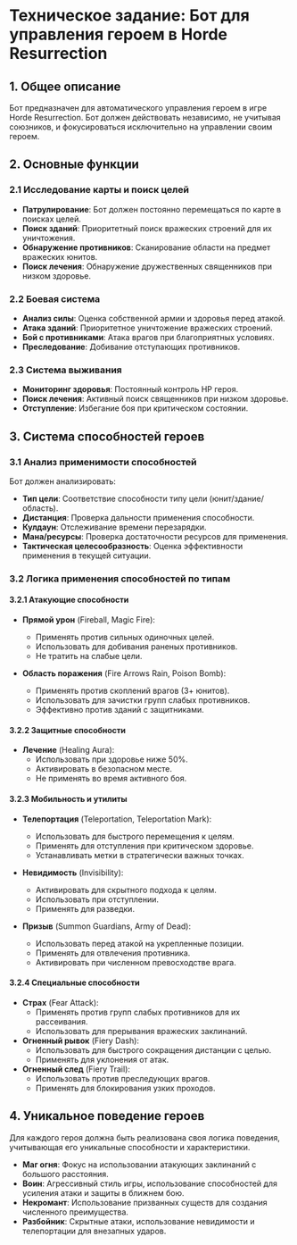 # Техническое задание: Бот для управления героем в Horde Resurrection

## 1. Общее описание

Бот предназначен для автоматического управления героем в игре Horde Resurrection. Бот должен действовать независимо, не учитывая союзников, и фокусироваться исключительно на управлении своим героем.

## 2. Основные функции

### 2.1 Исследование карты и поиск целей
- **Патрулирование**: Бот должен постоянно перемещаться по карте в поисках целей.
- **Поиск зданий**: Приоритетный поиск вражеских строений для их уничтожения.
- **Обнаружение противников**: Сканирование области на предмет вражеских юнитов.
- **Поиск лечения**: Обнаружение дружественных священников при низком здоровье.

### 2.2 Боевая система
- **Анализ силы**: Оценка собственной армии и здоровья перед атакой.
- **Атака зданий**: Приоритетное уничтожение вражеских строений.
- **Бой с противниками**: Атака врагов при благоприятных условиях.
- **Преследование**: Добивание отступающих противников.

### 2.3 Система выживания
- **Мониторинг здоровья**: Постоянный контроль HP героя.
- **Поиск лечения**: Активный поиск священников при низком здоровье.
- **Отступление**: Избегание боя при критическом состоянии.

## 3. Система способностей героев

### 3.1 Анализ применимости способностей
Бот должен анализировать:
- **Тип цели**: Соответствие способности типу цели (юнит/здание/область).
- **Дистанция**: Проверка дальности применения способности.
- **Кулдаун**: Отслеживание времени перезарядки.
- **Мана/ресурсы**: Проверка достаточности ресурсов для применения.
- **Тактическая целесообразность**: Оценка эффективности применения в текущей ситуации.

### 3.2 Логика применения способностей по типам

#### 3.2.1 Атакующие способности
- **Прямой урон** (Fireball, Magic Fire):
  - Применять против сильных одиночных целей.
  - Использовать для добивания раненых противников.
  - Не тратить на слабые цели.

- **Область поражения** (Fire Arrows Rain, Poison Bomb):
  - Применять против скоплений врагов (3+ юнитов).
  - Использовать для зачистки групп слабых противников.
  - Эффективно против зданий с защитниками.

#### 3.2.2 Защитные способности
- **Лечение** (Healing Aura):
  - Использовать при здоровье ниже 50%.
  - Активировать в безопасном месте.
  - Не применять во время активного боя.

#### 3.2.3 Мобильность и утилиты
- **Телепортация** (Teleportation, Teleportation Mark):
  - Использовать для быстрого перемещения к целям.
  - Применять для отступления при критическом здоровье.
  - Устанавливать метки в стратегически важных точках.

- **Невидимость** (Invisibility):
  - Активировать для скрытного подхода к целям.
  - Использовать при отступлении.
  - Применять для разведки.

- **Призыв** (Summon Guardians, Army of Dead):
  - Использовать перед атакой на укрепленные позиции.
  - Применять для отвлечения противника.
  - Активировать при численном превосходстве врага.

#### 3.2.4 Специальные способности
- **Страх** (Fear Attack):
  - Применять против групп слабых противников для их рассеивания.
  - Использовать для прерывания вражеских заклинаний.
- **Огненный рывок** (Fiery Dash):
  - Использовать для быстрого сокращения дистанции с целью.
  - Применять для уклонения от атак.
- **Огненный след** (Fiery Trail):
  - Использовать против преследующих врагов.
  - Применять для блокирования узких проходов.

## 4. Уникальное поведение героев
Для каждого героя должна быть реализована своя логика поведения, учитывающая его уникальные способности и характеристики.

- **Маг огня**: Фокус на использовании атакующих заклинаний с большого расстояния.
- **Воин**: Агрессивный стиль игры, использование способностей для усиления атаки и защиты в ближнем бою.
- **Некромант**: Использование призванных существ для создания численного преимущества.
- **Разбойник**: Скрытные атаки, использование невидимости и телепортации для внезапных ударов.

